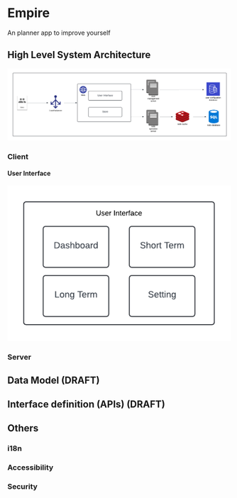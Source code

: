# Empire

An planner app to improve yourself

## High Level System Architecture

![High-Level Architecture](./diagrams/system_architecture.png)

### Client

#### User Interface

![User Interface](./diagrams/user_interface.png)

### Server

## Data Model (DRAFT)

## Interface definition (APIs) (DRAFT)

## Others

### i18n

### Accessibility

### Security
